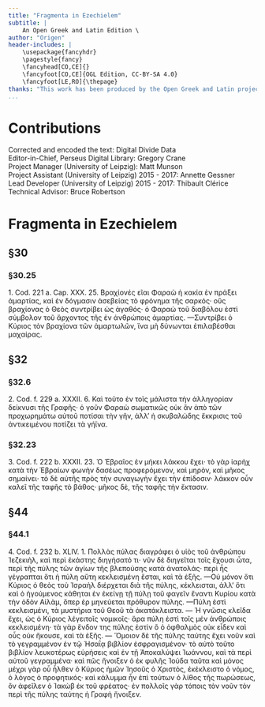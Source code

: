 ```yaml
---
title: "Fragmenta in Ezechielem"
subtitle: |
	An Open Greek and Latin Edition \ 
author: "Origen"
header-includes: | 
	\usepackage{fancyhdr}
	\pagestyle{fancy}
	\fancyhead[CO,CE]{}
	\fancyfoot[CO,CE]{OGL Edition, CC-BY-SA 4.0}
	\fancyfoot[LE,RO]{\thepage}
thanks: "This work has been produced by the Open Greek and Latin project through the help of volunteers. See contributions for details."
...
```


# Contributions  

Corrected and encoded the text: Digital Divide Data  
 Editor-in-Chief, Perseus Digital Library: Gregory Crane  
 Project Manager (University of Leipzig): Matt Munson  
 Project Assistant (University of Leipzig) 2015 - 2017: Annette Gessner  
 Lead Developer (University of Leipzig) 2015 - 2017: Thibault Clérice  
 Technical Advisor: Bruce Robertson  

# Fragmenta in Ezechielem  

## §30  

### §30.25  

<p>1. Cod. 221 a. Cap. XXX. 25. Βραχίονές εῖαι
Φαραὼ ἡ κακία ἐν πράξει ἁμαρτίας, καὶ ἐν δόγμασιν
ἀσεβείας τὸ φρόνημα τῆς σαρκός· οὓς βραχίονας ὁ
Θεὸς συντρίβει ὡς ἀγαθός· ὁ Φαραὼ τοῦ διαβόλου
ἐστὶ σύμβολον τοῦ ἄρχοντος τῆς ἐν ἀνθρώποις ἁμαρτίας.
—Συντρίβει ὁ Κύριος τὸν βραχίονα τῶν ἁμαρτωλῶν,
ἵνα μὴ δύνωνται ἐπιλαβέσθαι μαχαίρας.</p>  

## §32  

### §32.6  

<p>2. Cod. f. 229 a. XXXII. 6. Καὶ τοῦτο ἐν τοῖς
μάλιστα τὴν ἀλληγορίαν δείκνυσι τῆς Γραφῆς· ὁ γοῦν
Φαραὼ σωματικῶς οὐκ ἂν ἀπὸ τῶν προχωρημάτω
αὐτοῦ ποτίσαι τὴν γῆν, ἀλλʼ ἡ σκυβαλώδης ἔκκρισις
τοῦ ἀντικειμένου ποτίζει τὰ γήϊνα.</p>  

### §32.23  

<p>3. Cod. f. 222 b. XXXII. 23. Ὁ Ἑβραῖος ἐν μήκει
λάκκου ἔχει· τὸ γὰρ ἰαρὴχ κατὰ τὴν Ἐβραίων φωνὴν
δασέως προφερόμενον, καὶ μηρὸν, καὶ μῆκος
σημαίνει· τὸ δὲ αὐτῆς πρὸς τὴν συναγωγὴν ἔχει τὴν
ἐπίδοσιν· λάκκον οὖν καλεῖ τῆς ταφῆς τὸ βάθος·
μῆκος δὲ, τῆς ταφῆς τὴν ἔκτασιν.</p>  

## §44  

### §44.1  

<p>4. Cod. f. 232 b. XLIV. 1. Πολλὰς πύλας διαγράφει
ὁ υἱὸς τοῦ ἀνθρώπου Ἰεζεκιὴλ, καὶ περὶ ἑκάστης
διηγήσατό τι· νῦν δὲ διηγεῖται τοῖς ἔχουσι ὦτα, περὶ
τῆς πύλης τῶν ἁγίων τῆς βλεπούσης κατὰ ἀνατολάς·
περὶ ἧς γέγραπται ὅτι ἡ πύλη αὕτη κεκλεισμένη
ἔσται, καὶ τὰ ἑξῆς. —Οὐ μόνον ὅτι Κύριος ὁ θεὸς τοὺ
Ἰσραὴλ διέρχεται διὰ τῆς πύλης, κέκλεισται, ἀλλʼ
ὅτι καὶ ὁ ἡγούμενος κάθηται ἐν ἐκείνῃ τῇ πύλῃ τοῦ
φαγεῖν ἔναντι Κυρίου κατὰ τὴν ὀδὸν Αἱλὰμ, ὅπερ ἐρ
μηνεύεται πρόθυρον πύλης. —Πύλη ἐστὶ κεκλεισμένι,
τὰ μυστήρια τοῦ Θεοῦ τὰ ἀκατάκλειστα. — Ἡ γνῶσις
κλεῖδα ἔχει, ὡς ὁ Κύριος λέγειτοῖς νομικοῖς· ἄρα πύλη
ἐστὶ τοῖς μέν ἀνθρώποις κεκλεισμένη· τὰ γὰρ
ἔνδον της πύλης ἐστὶν ὂ ὁ ὀφθαλμὸς οὐκ εἶδεν καὶ
οὖς οὐκ ἤκουσε, καὶ τὰ ἑξῆς. — Ὅμοιον δὲ τῆς πύλης
ταύτης ἔχει νοῦν καὶ τὸ γεγραμμένον ἐν τῷ Ἡσαΐᾳ
βιβλίον ἐσφραγισμένον· τὸ αὐτὸ τοῦτο βιβλίον λευκοτέρως
εὑρήσεις καὶ ἐν τῇ Ἀποκαλύψει Ἰωάννου,
καὶ τὰ περὶ αὐτοῦ γεγραμμένα· καὶ πῶς ἤνοιξεν ὁ
ἐκ φυλῆς Ἰούδα ταῦτα καὶ μόνος μέχρι γὰρ οὗ ἦλθεν
ὁ Κύριος ἡμῶν Ἰησοῦς ὁ Χριστὸς, ἐκέκλειστο ὁ
νόμος, ὁ λόγος ὁ προφητικός· καὶ κάλυμμα ἦν ἐπὶ
τούτων ὁ λίθος τῆς πωρώσεως, ὂν ἀφεῖλεν ὁ Ἰακὼβ
ἐκ τοῦ φρέατος· ἐν πολλοῖς γὰρ τόποις τὸν νοῦν τὸν
περὶ τῆς πύλης ταύτης ἡ Γραφὴ ἤνοιξεν.</p>  

